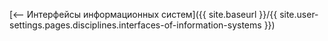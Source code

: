 [⟵ Интерфейсы информационных систем]({{ site.baseurl }}/{{ site.user-settings.pages.disciplines.interfaces-of-information-systems }})